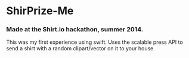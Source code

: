 ShirPrize-Me
============

### Made at the Shirt.io hackathon, summer 2014.

This was my first experience using swift. Uses the scalable press API to send a shirt with a random clipart/vector on it to your house 
